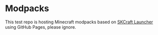 # Modpacks

This test repo is hosting Minecraft modpacks based on [SKCraft Launcher](https://github.com/SKCraft/Launcher) using GitHub Pages, please ignore.